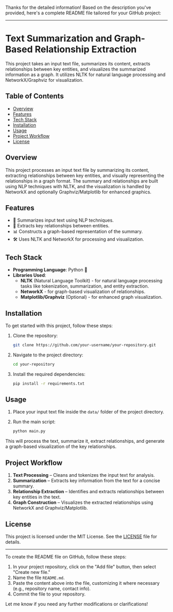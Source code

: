Thanks for the detailed information! Based on the description you've provided, here's a complete README file tailored for your GitHub project:

---

# Text Summarization and Graph-Based Relationship Extraction

This project takes an input text file, summarizes its content, extracts relationships between key entities, and visualizes the summarized information as a graph. It utilizes NLTK for natural language processing and NetworkX/Graphviz for visualization.

## Table of Contents
- [Overview](#overview)
- [Features](#features)
- [Tech Stack](#tech-stack)
- [Installation](#installation)
- [Usage](#usage)
- [Project Workflow](#project-workflow)
- [License](#license)

## Overview

This project processes an input text file by summarizing its content, extracting relationships between key entities, and visually representing the relationships in a graph format. The summary and relationships are built using NLP techniques with NLTK, and the visualization is handled by NetworkX and optionally Graphviz/Matplotlib for enhanced graphics.

## Features

- 📄 Summarizes input text using NLP techniques.
- 🔗 Extracts key relationships between entities.
- 📊 Constructs a graph-based representation of the summary.
- 🛠️ Uses NLTK and NetworkX for processing and visualization.

## Tech Stack

- **Programming Language**: Python 🐍
- **Libraries Used**:
  - **NLTK** (Natural Language Toolkit) - for natural language processing tasks like tokenization, summarization, and entity extraction.
  - **NetworkX** - for graph-based visualization of relationships.
  - **Matplotlib/Graphviz** (Optional) - for enhanced graph visualization.

## Installation

To get started with this project, follow these steps:

1. Clone the repository:
   ```bash
   git clone https://github.com/your-username/your-repository.git
   ```
   
2. Navigate to the project directory:
   ```bash
   cd your-repository
   ```

3. Install the required dependencies:
   ```bash
   pip install -r requirements.txt
   ```

## Usage

1. Place your input text file inside the `data/` folder of the project directory.
   
2. Run the main script:
   ```bash
   python main.py
   ```

This will process the text, summarize it, extract relationships, and generate a graph-based visualization of the key relationships.

## Project Workflow

1. **Text Processing** – Cleans and tokenizes the input text for analysis.
2. **Summarization** – Extracts key information from the text for a concise summary.
3. **Relationship Extraction** – Identifies and extracts relationships between key entities in the text.
4. **Graph Construction** – Visualizes the extracted relationships using NetworkX and Graphviz/Matplotlib.

## License

This project is licensed under the MIT License. See the [LICENSE](LICENSE) file for details.

---

To create the README file on GitHub, follow these steps:

1. In your project repository, click on the "Add file" button, then select "Create new file."
2. Name the file `README.md`.
3. Paste the content above into the file, customizing it where necessary (e.g., repository name, contact info).
4. Commit the file to your repository.

Let me know if you need any further modifications or clarifications!
